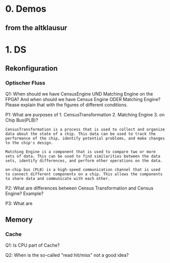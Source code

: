 
# 0. Demos

 ## from the altklausur

  ### 




# 1. DS

 ## Rekonfiguration

  ### Optischer Fluss

  Q1: When should we have CensusEngine UND Matching Engine on the FPGA? And when should we have Census Engine ODER Matching Engine? Please explain that with the figures of different conditions. 

  P1: What are purposes of 1. CensusTransformation 2. Matching Engine 3. on Chip Bus(PLB)?
   
    CensusTransformation is a process that is used to collect and organize data about the state of a chip. This data can be used to track the performance of the chip, identify potential problems, and make changes to the chip's design.
    
    Matching Engine is a component that is used to compare two or more sets of data. This can be used to find similarities between the data sets, identify differences, and perform other operations on the data.
    
    on-chip bus (PLB) is a high-speed communication channel that is used to connect different components on a chip. This allows the components to share data and communicate with each other.


  P2: What are differences between Census Transformation and Census Engine? Example?

  P3: What are 

  ## Memory 

   ### Cache

   Q1: Is CPU part of Cache?

   Q2: When is the so-called "read hit/miss" not a good idea?